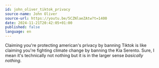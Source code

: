 ```yaml
---
id: john_oliver_tiktok_privacy
source-name: John Oliver
source-url: https://youtu.be/5CZNlaeZAtw?t=1400
date: 2024-11-21T20:42:05+01:00
published: false
language: en
---
```


Claiming you're protecting american's privacy by banning Tiktok is like claiming you're fighting climate change by banning the Kia Serento. Sure, I mean it's technically not nothing but it is in the larger sense *basically nothing*.

